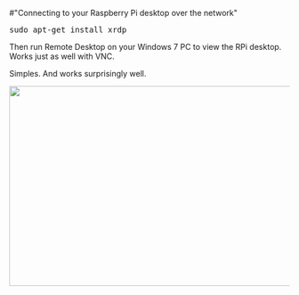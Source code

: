 #"Connecting to your Raspberry Pi desktop over the network"

<pre>sudo apt-get install xrdp</pre>
Then run Remote Desktop on your Windows 7 PC to view the RPi desktop. Works just as well with VNC.

Simples. And works surprisingly well.

<a href="https://s3-eu-west-1.amazonaws.com/conoroneill.net/wp-content/uploads/2012/05/rdp_to_rpi.png"><img class="alignnone size-large wp-image-719" title="rdp_to_rpi" src="https://s3-eu-west-1.amazonaws.com/conoroneill.net/wp-content/uploads/2012/05/rdp_to_rpi-1024x631.png" alt="" width="584" height="359" /></a>